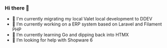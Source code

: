 ### Hi there 👋

- 🐳 I'm currently migrating my local Valet local development to DDEV
- 🔭 I’m currently working on a ERP system based on Laravel and Filament PHP
- 🌱 I’m currently learning Go and dipping back into HTMX
- 🤔 I’m looking for help with Shopware 6
